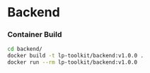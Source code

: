 # Backend 

### Container Build

```bash
cd backend/
docker build -t lp-toolkit/backend:v1.0.0 .
docker run --rm lp-toolkit/backend:v1.0.0 
```

